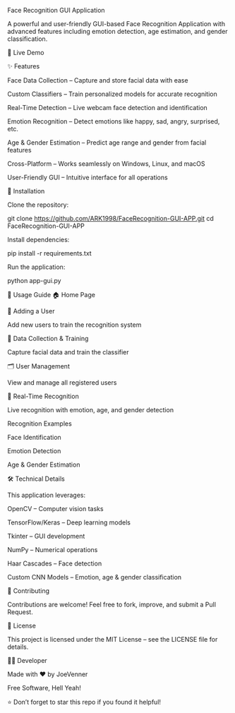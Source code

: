 Face Recognition GUI Application






A powerful and user-friendly GUI-based Face Recognition Application with advanced features including emotion detection, age estimation, and gender classification.

🎥 Live Demo

✨ Features

Face Data Collection – Capture and store facial data with ease

Custom Classifiers – Train personalized models for accurate recognition

Real-Time Detection – Live webcam face detection and identification

Emotion Recognition – Detect emotions like happy, sad, angry, surprised, etc.

Age & Gender Estimation – Predict age range and gender from facial features

Cross-Platform – Works seamlessly on Windows, Linux, and macOS

User-Friendly GUI – Intuitive interface for all operations

🚀 Installation

Clone the repository:

git clone https://github.com/ARK1998/FaceRecognition-GUI-APP.git
cd FaceRecognition-GUI-APP


Install dependencies:

pip install -r requirements.txt


Run the application:

python app-gui.py

📖 Usage Guide
🏠 Home Page

👤 Adding a User

Add new users to train the recognition system


📸 Data Collection & Training

Capture facial data and train the classifier


🗂 User Management

View and manage all registered users


🔎 Real-Time Recognition

Live recognition with emotion, age, and gender detection


Recognition Examples

Face Identification


Emotion Detection


Age & Gender Estimation


🛠️ Technical Details

This application leverages:

OpenCV – Computer vision tasks

TensorFlow/Keras – Deep learning models

Tkinter – GUI development

NumPy – Numerical operations

Haar Cascades – Face detection

Custom CNN Models – Emotion, age & gender classification

🤝 Contributing

Contributions are welcome! Feel free to fork, improve, and submit a Pull Request.

📝 License

This project is licensed under the MIT License – see the LICENSE
 file for details.

👨‍💻 Developer

Made with ❤️ by JoeVenner

Free Software, Hell Yeah!

⭐ Don’t forget to star this repo if you found it helpful!
